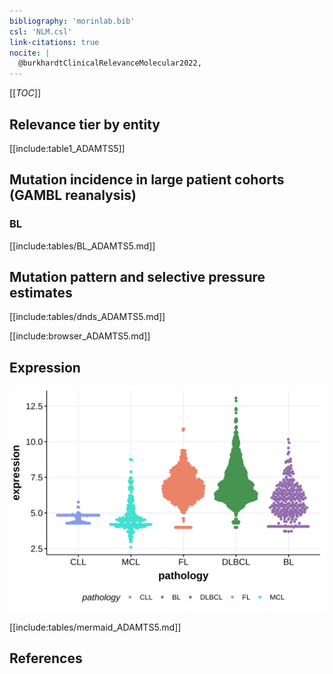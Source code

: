 ```yaml
---
bibliography: 'morinlab.bib'
csl: 'NLM.csl'
link-citations: true
nocite: |
  @burkhardtClinicalRelevanceMolecular2022, 
---
```

[[_TOC_]]


## Relevance tier by entity

[[include:table1_ADAMTS5]]

## Mutation incidence in large patient cohorts (GAMBL reanalysis)

### BL

[[include:tables/BL_ADAMTS5.md]]

## Mutation pattern and selective pressure estimates

[[include:tables/dnds_ADAMTS5.md]]


[[include:browser_ADAMTS5.md]]

## Expression
![](images/gene_expression/ADAMTS5_by_pathology.svg)
<!-- ORIGIN: burkhardtClinicalRelevanceMolecular2022b -->
<!-- BL: burkhardtClinicalRelevanceMolecular2022b -->

[[include:tables/mermaid_ADAMTS5.md]]

## References
